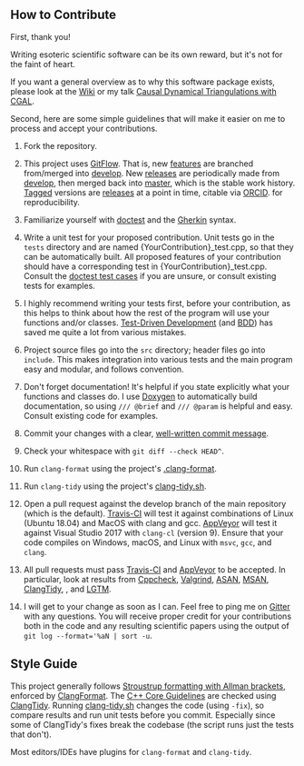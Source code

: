 ## How to Contribute

First, thank you!

Writing esoteric scientific software can be its own reward, but it's not for the faint of heart.

If you want a general overview as to why this software package exists, please look at the [Wiki] or my talk
[Causal Dynamical Triangulations with CGAL][slides].

Second, here are some simple guidelines that will make it easier on me to process and accept your contributions.

1. Fork the repository.

2. This project uses [GitFlow]. That is, new [features] are branched from/merged into [develop].
New [releases] are periodically made from [develop], then merged back into [master],
which is the stable work history. [Tagged] versions are [releases] at a point in time, citable via [ORCID].
for reproducibility.

3. Familiarize yourself with [doctest] and the [Gherkin] syntax.

4. Write a unit test for your proposed contribution. Unit tests go in the `tests` directory and are named
\{YourContribution\}_test.cpp, so that they can be automatically built.
All proposed features of your contribution should have a corresponding test in \{YourContribution\}_test.cpp.
Consult the [doctest test cases] if you are unsure, or consult existing tests for examples.

5. I highly recommend writing your tests first, before your contribution, as this helps to think about how the
rest of the program will use your functions and/or classes.
[Test-Driven Development] (and [BDD]) has saved me quite a lot from various mistakes.

6. Project source files go into the `src` directory; header files go into `include`.
This makes integration into various tests and the main program easy and modular, and follows convention.

7. Don't forget documentation! It's helpful if you state explicitly what your functions and classes do.
I use [Doxygen] to automatically build documentation, so using `/// @brief` and `/// @param` is helpful and easy.
Consult existing code for examples.

8. Commit your changes with a clear, [well-written commit message].

9. Check your whitespace with `git diff --check HEAD^`.

10. Run `clang-format` using the project's [.clang-format].

11. Run `clang-tidy` using the project's [clang-tidy.sh].

12. Open a pull request against the develop branch of the main repository (which is the default).
[Travis-CI] will test it against combinations of Linux (Ubuntu 18.04) and MacOS with clang and gcc.
[AppVeyor] will test it against Visual Studio 2017 with `clang-cl` (version 9). Ensure that
your code compiles on Windows, macOS, and Linux with `msvc`, `gcc`, and `clang`.

13. All pull requests must pass [Travis-CI] and [AppVeyor] to be accepted.
In particular, look at results from [Cppcheck], [Valgrind], [ASAN], [MSAN], [ClangTidy], , and [LGTM].

14. I will get to your change as soon as I can.
Feel free to ping me on [Gitter] with any questions.
You will receive proper credit for your contributions both in the code and any resulting scientific papers
using the output of `git log --format='%aN | sort -u`.

## Style Guide

This project generally follows [Stroustrup formatting with Allman brackets][1], enforced by [ClangFormat].
The [C++ Core Guidelines][cpp-core] are checked using [ClangTidy].
Running [clang-tidy.sh] changes the code (using `-fix`), so compare results and run unit tests before you commit.
Especially since some of ClangTidy's fixes break the codebase (the script runs just the tests that don't).

Most editors/IDEs have plugins for `clang-format` and `clang-tidy`.

[Wiki]: https://github.com/acgetchell/CDT-plusplus/wiki
[Test-Driven Development]: http://alexott.net/en/cpp/CppTestingIntro.html
[Doxygen]: http://doxygen.org
[well-written commit message]: https://chris.beams.io/posts/git-commit/
[Travis-CI]: https://travis-ci.org/acgetchell/CDT-plusplus
[1]: https://isocpp.org/wiki/faq/coding-standards
[2]: http://llvm.org/releases/4.0.0/tools/clang/docs/ClangFormatStyleOptions.html
[ClangFormat]: https://releases.llvm.org/6.0.1/tools/clang/docs/ClangFormat.html
[slides]: http://slides.com/acgetchell/causal-dynamical-triangulations-3
[Valgrind]: http://valgrind.org/docs/manual/quick-start.html#quick-start.mcrun
[cpp-core]: https://github.com/isocpp/CppCoreGuidelines/blob/master/CppCoreGuidelines.md
[clang-tidy.sh]: https://github.com/acgetchell/CDT-plusplus/blob/develop/clang-tidy.sh
[AppVeyor]: https://ci.appveyor.com/project/acgetchell/cdt-plusplus
[doctest]: https://github.com/doctest/doctest
[Gherkin]: https://www.tutorialspoint.com/behavior_driven_development/behavior_driven_development_gherkin.htm
[BDD]: https://en.wikipedia.org/wiki/Behavior-driven_development
[doctest test cases]: https://github.com/doctest/doctest/blob/master/doc/markdown/testcases.md
[Gitter]: https://gitter.im/acgetchell/CDT-plusplus
[ClangTidy]: https://releases.llvm.org/6.0.1/tools/clang/tools/extra/docs/clang-tidy/index.html
[LGTM]: https://lgtm.com/projects/g/acgetchell/CDT-plusplus/
[GitFlow]: https://leanpub.com/git-flow/read
[features]: https://leanpub.com/git-flow/read#leanpub-auto-feature-branches
[develop]: https://github.com/acgetchell/CDT-plusplus
[releases]: https://github.com/acgetchell/CDT-plusplus/releases
[master]: https://github.com/acgetchell/CDT-plusplus/tree/master
[.clang-format]: https://github.com/acgetchell/CDT-plusplus/blob/develop/.clang-format
[Tagged]: https://github.com/acgetchell/CDT-plusplus/tags
[ORCID]: https://orcid.org/
[Cppcheck]: http://cppcheck.sourceforge.net
[ASAN]: https://github.com/google/sanitizers/wiki/AddressSanitizer
[MSAN]: https://github.com/google/sanitizers/wiki/MemorySanitizer